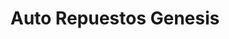 ---
title: "Auto Repuestos Genesis"
url: /san-pedro-sula/auto-repuestos-genesis/
shop: piezas de automóviles
---
